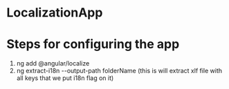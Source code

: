 # LocalizationApp

# Steps for configuring the app

1. ng add @angular/localize
2. ng extract-i18n --output-path folderName (this is will extract xlf file with all keys that we put i18n flag on it)
